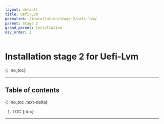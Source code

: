 ```yaml
---
layout: default
title: Uefi-Lvm
permalink: /installation/stage-2/uefi-lvm/
parent: Stage 2
grand_parent: Installation
nav_order: 2
---
```


# Installation stage 2 for Uefi-Lvm
{: .no_toc}

---

## Table of contents
{: .no_toc .text-delta}

1. TOC
{:toc}

---
